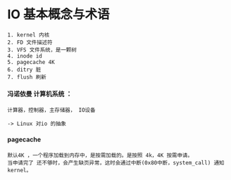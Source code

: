 # IO 基本概念与术语

    1. kernel 内核
    2. FD 文件描述符
    3. VFS 文件系统，是一颗树
    4. inode id 
    5. pagecache 4K
    6. ditry 脏
    7. flush 刷新

#### 冯诺依曼 计算机系统 ：
    计算器，控制器，主存储器， IO设备

    -> Linux 对io 的抽象

#### pagecache 
    默认4K ，一个程序加载到内存中，是按需加载的。是按照 4k，4K 按需申请。
    当申请完了 还不够时，会产生缺页异常，这时会通过中断(0x80中断，system_call) 通知 kernel。

    
